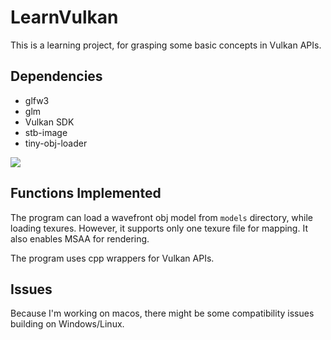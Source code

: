 # LearnVulkan
This is a learning project, for grasping some basic concepts in Vulkan APIs.

## Dependencies
- glfw3
- glm
- Vulkan SDK
- stb-image
- tiny-obj-loader

![](./examples/viking_room.gif)

## Functions Implemented
The program can load a wavefront obj model from `models` directory, while loading texures. However, it supports only one texure file for mapping.
It also enables MSAA for rendering.

The program uses cpp wrappers for Vulkan APIs.

## Issues
Because I'm working on macos, there might be some compatibility issues building on Windows/Linux.